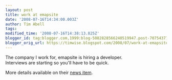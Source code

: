 ```yaml
---
layout: post
title: work at emapsite
date: '2008-07-16T14:34:00.003Z'
author: Tim Abell
tags: 
modified_time: '2008-07-16T14:38:13.825Z'
blogger_id: tag:blogger.com,1999:blog-5082828566240519947.post-7075437710635550862
blogger_orig_url: https://timwise.blogspot.com/2008/07/work-at-emapsite.html
---
```


The company I work for, emapsite is hiring a developer.  
Interviews are starting so you'll have to be quick.  

More details available on their [news item](http://www.emapsite.com/news/viewnews.aspx?story=160).
